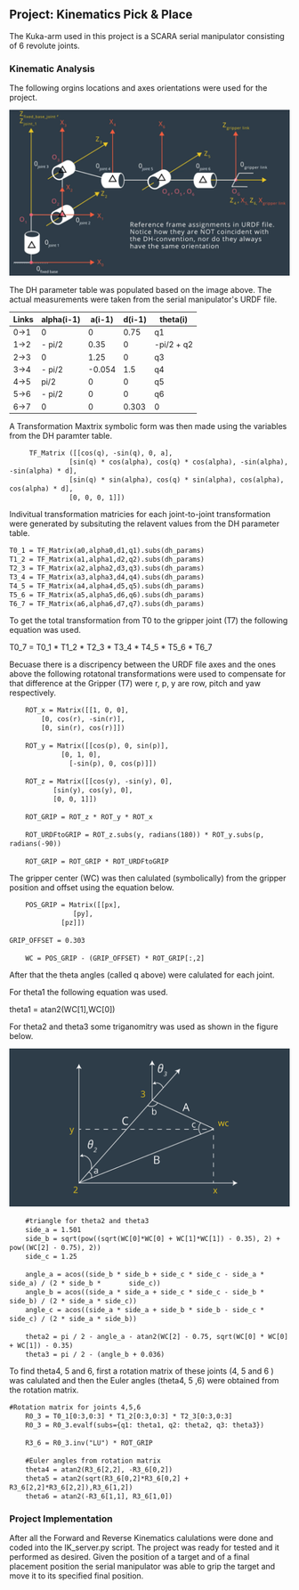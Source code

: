 ## Project: Kinematics Pick & Place

[//]: # (Image References)

[image1]: ./misc_images/misc4.png
[image2]: ./misc_images/misc3.png


The Kuka-arm used in this project is a SCARA serial manipulator consisting of 6 revolute joints.

### Kinematic Analysis
The following orgins locations and axes orientations were used for the project.

![alt text][image1]

The DH parameter table was populated based on the image above. The actual measurements were taken from the serial manipulator's URDF file.

Links | alpha(i-1) | a(i-1) | d(i-1) | theta(i)
--- | --- | --- | --- | ---
0->1 | 0 | 0 | 0.75 | q1
1->2 | - pi/2 | 0.35 | 0 | -pi/2 + q2
2->3 | 0 | 1.25 | 0 | q3
3->4 |  - pi/2 | -0.054 | 1.5 | q4
4->5 | pi/2 | 0 | 0 | q5
5->6 | - pi/2 | 0 | 0 | q6
6->7 | 0 | 0 | 0.303 | 0

A Transformation Maxtrix symbolic form was then made using the variables from the DH paramter table.

         TF_Matrix ([[cos(q), -sin(q), 0, a],
                   [sin(q) * cos(alpha), cos(q) * cos(alpha), -sin(alpha), -sin(alpha) * d],
                   [sin(q) * sin(alpha), cos(q) * sin(alpha), cos(alpha), cos(alpha) * d],
                   [0, 0, 0, 1]])
                   
Indivitual transformation matricies for each joint-to-joint transformation were generated by subsituting the relavent values from the DH parameter table.

    T0_1 = TF_Matrix(a0,alpha0,d1,q1).subs(dh_params)
    T1_2 = TF_Matrix(a1,alpha1,d2,q2).subs(dh_params)
    T2_3 = TF_Matrix(a2,alpha2,d3,q3).subs(dh_params)
    T3_4 = TF_Matrix(a3,alpha3,d4,q4).subs(dh_params)
    T4_5 = TF_Matrix(a4,alpha4,d5,q5).subs(dh_params)
    T5_6 = TF_Matrix(a5,alpha5,d6,q6).subs(dh_params)
    T6_7 = TF_Matrix(a6,alpha6,d7,q7).subs(dh_params)

To get the total transformation from T0 to the gripper joint (T7) the following equation was used.

   T0_7 =  T0_1 * T1_2 * T2_3 * T3_4 * T4_5 * T5_6 * T6_7


Becuase there is a discripency between the URDF file axes and the ones above the following rotatonal transformations were used to compensate for that difference at the Gripper (T7) were r, p, y are row, pitch and yaw respectively.


        ROT_x = Matrix([[1, 0, 0],
            [0, cos(r), -sin(r)],
            [0, sin(r), cos(r)]])

        ROT_y = Matrix([[cos(p), 0, sin(p)],
           		 [0, 1, 0],
           	       [-sin(p), 0, cos(p)]])

        ROT_z = Matrix([[cos(y), -sin(y), 0],
         	   [sin(y), cos(y), 0],
         	   [0, 0, 1]])

        ROT_GRIP = ROT_z * ROT_y * ROT_x
        
        ROT_URDFtoGRIP = ROT_z.subs(y, radians(180)) * ROT_y.subs(p, radians(-90))

        ROT_GRIP = ROT_GRIP * ROT_URDFtoGRIP

The gripper center (WC) was then calulated (symbolically) from the gripper position and offset using the equation below.

        POS_GRIP = Matrix([[px],
            		[py],
           		 [pz]])

	GRIP_OFFSET = 0.303

        WC = POS_GRIP - (GRIP_OFFSET) * ROT_GRIP[:,2]
        
After that the theta angles (called q above) were calulated for each joint.

For theta1 the following equation was used.

theta1 = atan2(WC[1],WC[0])

For theta2 and theta3 some triganomitry was used as shown in the figure below.

![alt text][image2]


        #triangle for theta2 and theta3
        side_a = 1.501
        side_b = sqrt(pow((sqrt(WC[0]*WC[0] + WC[1]*WC[1]) - 0.35), 2) + pow((WC[2] - 0.75), 2))
        side_c = 1.25

        angle_a = acos((side_b * side_b + side_c * side_c - side_a * side_a) / (2 * side_b * 	   side_c))
        angle_b = acos((side_a * side_a + side_c * side_c - side_b * side_b) / (2 * side_a * side_c))
        angle_c = acos((side_a * side_a + side_b * side_b - side_c * side_c) / (2 * side_a * side_b))
        
        theta2 = pi / 2 - angle_a - atan2(WC[2] - 0.75, sqrt(WC[0] * WC[0] + WC[1]) - 0.35)
        theta3 = pi / 2 - (angle_b + 0.036)
        
To find theta4, 5 and 6, first a rotation matrix of these joints (4, 5 and 6 ) was calulated and then the Euler angles (theta4, 5 ,6) were obtained from the rotation matrix.

	#Rotation matrix for joints 4,5,6
        R0_3 = T0_1[0:3,0:3] * T1_2[0:3,0:3] * T2_3[0:3,0:3]
        R0_3 = R0_3.evalf(subs={q1: theta1, q2: theta2, q3: theta3})

        R3_6 = R0_3.inv("LU") * ROT_GRIP

        #Euler angles from rotation matrix
        theta4 = atan2(R3_6[2,2], -R3_6[0,2])
        theta5 = atan2(sqrt(R3_6[0,2]*R3_6[0,2] + R3_6[2,2]*R3_6[2,2]),R3_6[1,2])
        theta6 = atan2(-R3_6[1,1], R3_6[1,0])



### Project Implementation
After all the Forward and Reverse Kinematics calulations were done and coded into the IK_server.py script. The project was ready for tested and it performed as desired. Given the position of a target and of a final placement position the serial manipulator was able to grip the target and move it to its specified final position.


